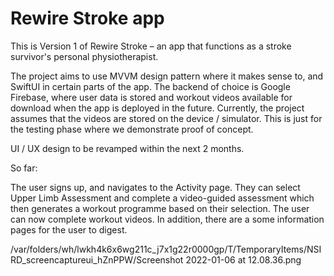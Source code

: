 # Rewire Stroke app

This is Version 1 of Rewire Stroke – an app that functions as a stroke survivor's personal physiotherapist.

The project aims to use MVVM design pattern where it makes sense to, and SwiftUI in certain parts of the app. The backend of choice is Google Firebase, where user data is stored and workout videos available for download when the app is deployed in the future. Currently, the project assumes that the videos are stored on the device / simulator. This is just for the testing phase where we demonstrate proof of concept.

UI / UX design to be revamped within the next 2 months.

So far:

The user signs up, and navigates to the Activity page. They can select Upper Limb Assessment and complete a video-guided assessment which then generates a workout programme based on their selection. The user can now complete workout videos. 
In addition, there are a some information pages for the user to digest.

/var/folders/wh/lwkh4k6x6wg211c_j7x1g22r0000gp/T/TemporaryItems/NSIRD_screencaptureui_hZnPPW/Screenshot 2022-01-06 at 12.08.36.png
